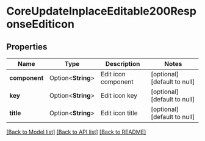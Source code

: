 # CoreUpdateInplaceEditable200ResponseEditicon

## Properties

Name | Type | Description | Notes
------------ | ------------- | ------------- | -------------
**component** | Option<**String**> | Edit icon component | [optional][default to null]
**key** | Option<**String**> | Edit icon key | [optional][default to null]
**title** | Option<**String**> | Edit icon title | [optional][default to null]

[[Back to Model list]](../README.md#documentation-for-models) [[Back to API list]](../README.md#documentation-for-api-endpoints) [[Back to README]](../README.md)


